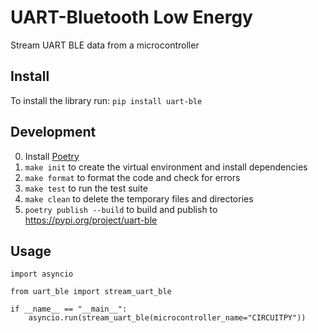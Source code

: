 # UART-Bluetooth Low Energy
Stream UART BLE data from a microcontroller

## Install
To install the library run: `pip install uart-ble`

## Development
0. Install [Poetry](https://python-poetry.org/docs/#installing-with-the-official-installer)
1. `make init` to create the virtual environment and install dependencies
2. `make format` to format the code and check for errors
3. `make test` to run the test suite
4. `make clean` to delete the temporary files and directories
5. `poetry publish --build` to build and publish to https://pypi.org/project/uart-ble


## Usage
```
import asyncio

from uart_ble import stream_uart_ble

if __name__ == "__main__":
    asyncio.run(stream_uart_ble(microcontroller_name="CIRCUITPY"))

```
